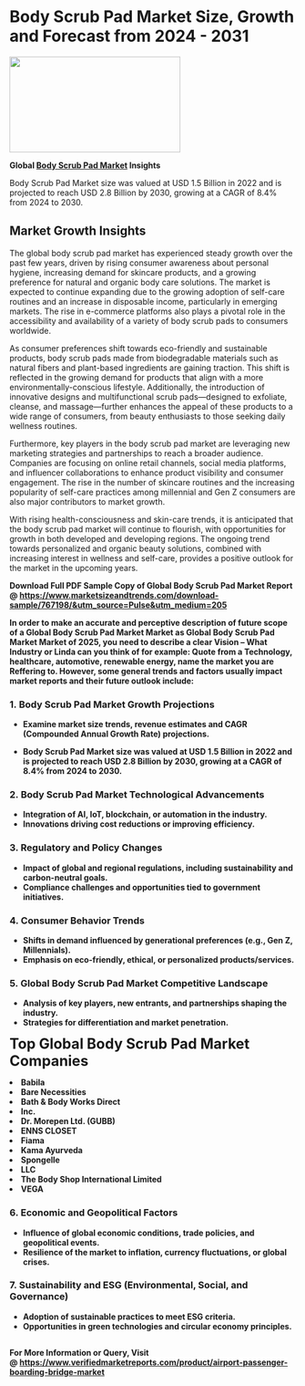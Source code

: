 <H1>Body Scrub Pad Market Size, Growth and Forecast from 2024 - 2031</H1><img class="aligncenter size-medium wp-image-584254" src="https://thirdeyenews.in/wp-content/uploads/2024/09/Global-Market-Research-300x168.jpeg" alt="" width="300" height="168" /><p><strong>Global&nbsp;<a href="https://www.marketsizeandtrends.com/download-sample/767198/&amp;utm_source=Pulse&amp;utm_medium=205">Body Scrub Pad Market</a> Insights</strong></p><p>Body Scrub Pad Market size was valued at USD 1.5 Billion in 2022 and is projected to reach USD 2.8 Billion by 2030, growing at a CAGR of 8.4% from 2024 to 2030.</p><p><h2>Market Growth Insights</h2> <p>The global body scrub pad market has experienced steady growth over the past few years, driven by rising consumer awareness about personal hygiene, increasing demand for skincare products, and a growing preference for natural and organic body care solutions. The market is expected to continue expanding due to the growing adoption of self-care routines and an increase in disposable income, particularly in emerging markets. The rise in e-commerce platforms also plays a pivotal role in the accessibility and availability of a variety of body scrub pads to consumers worldwide.</p> <p><strong></strong></p> <p>As consumer preferences shift towards eco-friendly and sustainable products, body scrub pads made from biodegradable materials such as natural fibers and plant-based ingredients are gaining traction. This shift is reflected in the growing demand for products that align with a more environmentally-conscious lifestyle. Additionally, the introduction of innovative designs and multifunctional scrub pads—designed to exfoliate, cleanse, and massage—further enhances the appeal of these products to a wide range of consumers, from beauty enthusiasts to those seeking daily wellness routines.</p> <p>Furthermore, key players in the body scrub pad market are leveraging new marketing strategies and partnerships to reach a broader audience. Companies are focusing on online retail channels, social media platforms, and influencer collaborations to enhance product visibility and consumer engagement. The rise in the number of skincare routines and the increasing popularity of self-care practices among millennial and Gen Z consumers are also major contributors to market growth.</p> <p>With rising health-consciousness and skin-care trends, it is anticipated that the body scrub pad market will continue to flourish, with opportunities for growth in both developed and developing regions. The ongoing trend towards personalized and organic beauty solutions, combined with increasing interest in wellness and self-care, provides a positive outlook for the market in the upcoming years.</p> <p><strong></p><p><span class=""><strong>Download Full PDF Sample Copy of Global Body Scrub Pad Market Report</strong> @ <a href="https://www.marketsizeandtrends.com/download-sample/767198/&amp;utm_source=Pulse&amp;utm_medium=205" target="_blank">https://www.marketsizeandtrends.com/download-sample/767198/&amp;utm_source=Pulse&amp;utm_medium=205</a></span></p><p>In order to make an accurate and perceptive description of future scope of a Global&nbsp;Body Scrub Pad Market Market as Global&nbsp;Body Scrub Pad Market Market of 2025, you need to describe a clear Vision &ndash; What Industry or Linda can you think of for example: Quote from a Technology, healthcare, automotive, renewable energy, name the market you are Reffering to. However, some general trends and factors usually impact market reports and their future outlook include:</p><h3>1.&nbsp;<strong>Body Scrub Pad Market Growth Projections</strong></h3><ul><li>Examine market size trends, revenue estimates and CAGR (Compounded Annual Growth Rate) projections.</li><li><p>Body Scrub Pad Market size was valued at USD 1.5 Billion in 2022 and is projected to reach USD 2.8 Billion by 2030, growing at a CAGR of 8.4% from 2024 to 2030.</p></li></ul><h3>2.&nbsp;<strong>Body Scrub Pad Market Technological Advancements</strong></h3><ul><li>Integration of AI, IoT, blockchain, or automation in the industry.</li><li>Innovations driving cost reductions or improving efficiency.</li></ul><h3>3.&nbsp;<strong>Regulatory and Policy Changes</strong></h3><ul><li>Impact of global and regional regulations, including sustainability and carbon-neutral goals.</li><li>Compliance challenges and opportunities tied to government initiatives.</li></ul><h3>4.&nbsp;<strong>Consumer Behavior Trends</strong></h3><ul><li>Shifts in demand influenced by generational preferences (e.g., Gen Z, Millennials).</li><li>Emphasis on eco-friendly, ethical, or personalized products/services.</li></ul><h3>5.&nbsp;<strong>Global Body Scrub Pad Market Competitive Landscape</strong></h3><ul><li>Analysis of key players, new entrants, and partnerships shaping the industry.</li><li>Strategies for differentiation and market penetration.</li></ul><p data-pm-slice="1 1 []"><span style="color: inherit; font-family: inherit; font-size: 25px;">Top Global Body Scrub Pad Market Companies</span></p><div class="" data-test-id=""><p><li>Babila</li><li> Bare Necessities</li><li> Bath & Body Works Direct</li><li> Inc.</li><li> Dr. Morepen Ltd. (GUBB)</li><li> ENNS CLOSET</li><li> Fiama</li><li> Kama Ayurveda</li><li> Spongelle</li><li> LLC</li><li> The Body Shop International Limited</li><li> VEGA</li></p></div><h3>6.&nbsp;<strong>Economic and Geopolitical Factors</strong></h3><ul><li>Influence of global economic conditions, trade policies, and geopolitical events.</li><li>Resilience of the market to inflation, currency fluctuations, or global crises.</li></ul><h3>7.&nbsp;<strong>Sustainability and ESG (Environmental, Social, and Governance)</strong></h3><ul><li>Adoption of sustainable practices to meet ESG criteria.</li><li>Opportunities in green technologies and circular economy principles.</li></ul><h2><strong style="font-size: 14px;">For More Information or Query, Visit @&nbsp;</strong><a style="background-color: #ffffff; font-size: 14px;" href="https://www.marketsizeandtrends.com/report/body-scrub-pad-market/" target="_blank">https://www.verifiedmarketreports.com/product/airport-passenger-boarding-bridge-market</a></h2>
